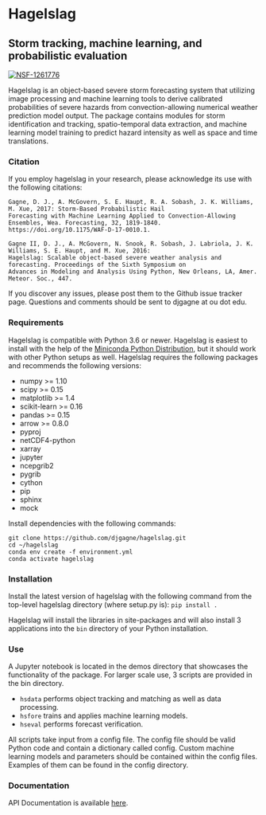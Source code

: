# Hagelslag
## Storm tracking, machine learning, and probabilistic evaluation
[![NSF-1261776](https://img.shields.io/badge/NSF-1261776-blue)](https://www.nsf.gov/awardsearch/showAward?AWD_ID=1261776&HistoricalAwards=false)

Hagelslag is an object-based severe storm forecasting system that utilizing image processing and machine learning tools
to derive calibrated probabilities of severe hazards from convection-allowing numerical weather prediction model output.
The package contains modules for storm identification and tracking, spatio-temporal data extraction, and 
machine learning model training to predict hazard intensity as well as space and time translations.

### Citation
If you employ hagelslag in your research, please acknowledge its use with the following citations:

    Gagne, D. J., A. McGovern, S. E. Haupt, R. A. Sobash, J. K. Williams, M. Xue, 2017: Storm-Based Probabilistic Hail
    Forecasting with Machine Learning Applied to Convection-Allowing Ensembles, Wea. Forecasting, 32, 1819-1840. 
    https://doi.org/10.1175/WAF-D-17-0010.1. 
    
    Gagne II, D. J., A. McGovern, N. Snook, R. Sobash, J. Labriola, J. K. Williams, S. E. Haupt, and M. Xue, 2016: 
    Hagelslag: Scalable object-based severe weather analysis and forecasting. Proceedings of the Sixth Symposium on 
    Advances in Modeling and Analysis Using Python, New Orleans, LA, Amer. Meteor. Soc., 447.

If you discover any issues, please post them to the Github issue tracker page. Questions and comments should be sent to
djgagne at ou dot edu.

### Requirements

Hagelslag is compatible with Python 3.6 or newer. Hagelslag is easiest to install with the help of the [Miniconda 
Python Distribution](https://docs.conda.io/en/latest/miniconda.html), but it should work with other
Python setups as well. Hagelslag requires the following packages and recommends the following versions:

* numpy >= 1.10
* scipy >= 0.15
* matplotlib >= 1.4
* scikit-learn >= 0.16
* pandas >= 0.15
* arrow >= 0.8.0
* pyproj
* netCDF4-python
* xarray
* jupyter
* ncepgrib2
* pygrib
* cython
* pip
* sphinx
* mock

Install dependencies with the following commands:
```
git clone https://github.com/djgagne/hagelslag.git
cd ~/hagelslag
conda env create -f environment.yml
conda activate hagelslag
```

### Installation
Install the latest version of hagelslag with the following command from the top-level hagelslag directory (where setup.py
is):
`pip install .`


Hagelslag will install the libraries in site-packages and will also install 3 applications into the `bin` directory
of your Python installation.

### Use
A Jupyter notebook is located in the demos directory that showcases the functionality of the package. For larger scale 
use, 3 scripts are provided in the bin directory. 

* `hsdata` performs object tracking and matching as well as data processing.
* `hsfore` trains and applies machine learning models.
* `hseval` performs forecast verification.

All scripts take input from a config file. The config file should be valid Python code and contain a dictionary called
config. Custom machine learning models and parameters should be contained within the config files. Examples of them can
be found in the config directory.

### Documentation
API Documentation is available [here](http://hagelslag.readthedocs.io/en/latest/).
